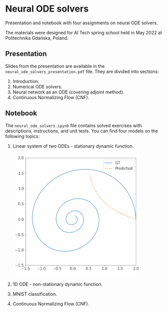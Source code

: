 # Neural ODE solvers
Presentation and notebook with four assignments on neural ODE solvers.

The materials were designed for AI Tech spring school held in May 2022 at Politechnika Gdańska, Poland.

## Presentation
Slides from the presentation are available in the `neural_ode_solvers_presentation.pdf` file. They are divided into sections:
1. Introduction.
2. Numerical ODE solvers.
3. Neural network as an ODE (covering adjoint method).
4. Continuous Normalizing Flow (CNF).

## Notebook
The `neural_ode_solvers.ipynb` file contains solved exercises with descriptions, instructions, and unit tests. You can find four models on the following topics:

1. Linear system of two ODEs - stationary dynamic function.
![alt text](linear_system_of_odes.gif)

2. 1D ODE - non-stationary dynamic function.


3. MNIST classification.


4. Continuous Normalizing Flow (CNF).
